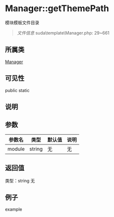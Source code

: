 # Manager::getThemePath
模块模板文件目录
> *文件信息* suda\template\Manager.php: 29~661
## 所属类 

[Manager](../Manager.md)

## 可见性

  public  static
## 说明



## 参数

| 参数名 | 类型 | 默认值 | 说明 |
|--------|-----|-------|-------|
| module |  string | 无 | 无 |

## 返回值
类型：string
无

## 例子

example